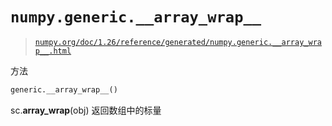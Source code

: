 # `numpy.generic.__array_wrap__`

> [`numpy.org/doc/1.26/reference/generated/numpy.generic.__array_wrap__.html`](https://numpy.org/doc/1.26/reference/generated/numpy.generic.__array_wrap__.html)

方法

```py
generic.__array_wrap__()
```

sc.__array_wrap__(obj) 返回数组中的标量
